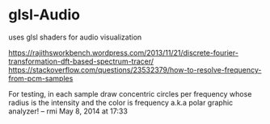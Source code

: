 # glsl-Audio
uses glsl shaders for audio visualization



https://rajithsworkbench.wordpress.com/2013/11/21/discrete-fourier-transformation-dft-based-spectrum-tracer/
https://stackoverflow.com/questions/23532379/how-to-resolve-frequency-from-pcm-samples



For testing, in each sample draw concentric circles per frequency whose radius is the intensity and the color is frequency a.k.a polar graphic analyzer! – 
rmi
 May 8, 2014 at 17:33
